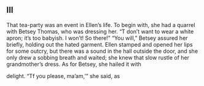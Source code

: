 
## III

That tea-party was an event in Ellen’s
life. To begin with, she had a quarrel
with Betsey Thomas, who was dressing
her.
“T don’t want to wear a white apron;
it’s too babyish. I won’t! So there!”
“You will,” Betsey assured her briefly,
holding out the hated garment. Ellen
stamped and opened her lips for some
outcry, but there was a sound in the
hall outside the door, and she only drew
a sobbing breath and waited; she knew
that slow rustle of her grandmother’s
dress. As for Betsey, she hailed it with

delight.
“Tf you please, ma’am,’” she said, as


